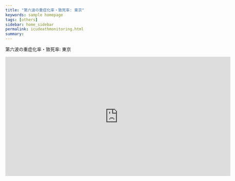 ```yaml
---
title: "第六波の重症化率・致死率: 東京"
keywords: sample homepage
tags: [others]
sidebar: home_sidebar
permalink: icudeathmonitoring.html
summary:
---
```


第六波の重症化率・致死率: 東京

<iframe width="700" height="371" seamless frameborder="0" scrolling="no" src="https://docs.google.com/spreadsheets/d/e/2PACX-1vTGXY2Pw4_G8QvRtvQdBawgg5C-APbz9k9jJ7CykRr2aYnWXNLW6S3KAr3c3vcCV2dVP4ZjINkn0TIp/pubchart?oid=367390987&amp;format=interactive"></iframe>


